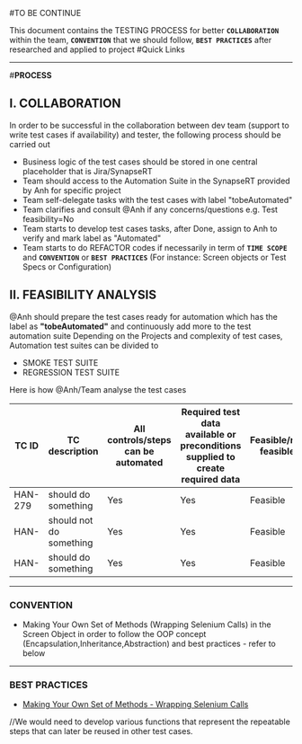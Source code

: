 #TO BE CONTINUE

This document contains the TESTING PROCESS for better **`COLLABORATION`** within the team, **`CONVENTION`** that we should follow, **`BEST PRACTICES`** after researched and applied to project
#Quick Links
***



#**PROCESS**

I. COLLABORATION
---

In order to be successful in the collaboration between dev team (support to write test cases if availability) and tester, the following process should be carried out
- Business logic of the test cases should be stored in one central placeholder that is Jira/SynapseRT
- Team should access to the Automation Suite in the SynapseRT provided by Anh for specific project
- Team self-delegate tasks with the test cases with label "tobeAutomated"
- Team clarifies and consult @Anh if any concerns/questions e.g. Test feasibility=No
- Team starts to develop test cases tasks, after Done, assign to Anh to verify and mark label as "Automated"
- Team starts to do REFACTOR codes if necessarily in term of **`TIME SCOPE`** and **`CONVENTION`** or **`BEST PRACTICES`** (For instance: Screen objects or Test Specs or Configuration)


II. FEASIBILITY ANALYSIS
--- 
@Anh should prepare the test cases ready for automation which has the label as **"tobeAutomated"** and continuously add more to the test automation suite 
Depending on the Projects and complexity of test cases, Automation test suites can be divided to

- SMOKE TEST SUITE
- REGRESSION TEST SUITE

Here is how @Anh/Team analyse the test cases



| TC ID     | TC description            | All controls/steps can be automated   | Required test data available or preconditions supplied to create required data |Feasible/not feasible|
| ----------|-------------------------- | -----                                 |-----|---|
| HAN-279   | should do something       | Yes                                   |Yes|Feasible|
| HAN-      | should not do something   | Yes                                   |Yes|Feasible|
| HAN-      | should do something       | Yes                                   |Yes|Feasible|
***
### **CONVENTION**
- Making Your Own Set of Methods (Wrapping Selenium Calls) in the Screen Object in order to follow the OOP concept (Encapsulation,Inheritance,Abstraction) and best practices - refer to below

***
### **BEST PRACTICES**
- [Making Your Own Set of Methods - Wrapping Selenium Calls](https://blog.testproject.io/2017/04/16/test-automation-best-practices/)

//We would need to develop various  functions that represent the repeatable steps that can later be reused in other test cases.


